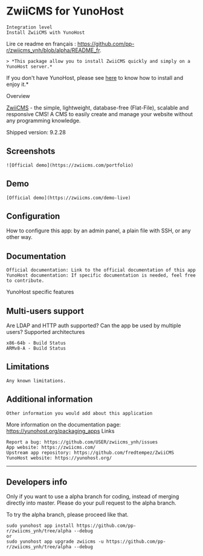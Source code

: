 # ZwiiCMS for YunoHost

    Integration level
    Install ZwiiCMS with YunoHost

Lire ce readme en français : https://github.com/pp-r/zwiicms_ynh/blob/alpha/README_fr.

    > *This package allow you to install ZwiiCMS quickly and simply on a YunoHost server.*
If you don't have YunoHost, please see [here](https://yunohost.org/#/install) to know how to install and enjoy it.*
    
Overview

[ZwiiCMS](https://zwiicms.com) - the simple, lightweight, database-free (Flat-File), scalable and responsive CMS!
A CMS to easily create and manage your website without any programming knowledge.


Shipped version: 9.2.28

## Screenshots

    ![Official demo](https://zwiicms.com/portfolio)

## Demo

    [Official demo](https://zwiicms.com/demo-live)

## Configuration

How to configure this app: by an admin panel, a plain file with SSH, or any other way.

## Documentation

    Official documentation: Link to the official documentation of this app
    YunoHost documentation: If specific documentation is needed, feel free to contribute.

YunoHost specific features

## Multi-users support

Are LDAP and HTTP auth supported? Can the app be used by multiple users?
Supported architectures

    x86-64b - Build Status
    ARMv8-A - Build Status

## Limitations

    Any known limitations.

## Additional information

    Other information you would add about this application

More information on the documentation page:
https://yunohost.org/packaging_apps
Links

    Report a bug: https://github.com/USER/zwiicms_ynh/issues
    App website: https://zwiicms.com/
    Upstream app repository: https://github.com/fredtempez/ZwiiCMS
    YunoHost website: https://yunohost.org/

---

Developers info
----------------

Only if you want to use a alpha branch for coding, instead of merging directly into master. Please do your pull request to the alpha branch.

To try the alpha branch, please proceed like that.

    sudo yunohost app install https://github.com/pp-r/zwiicms_ynh/tree/alpha --debug
    or
    sudo yunohost app upgrade zwiicms -u https://github.com/pp-r/zwiicms_ynh/tree/alpha --debug
